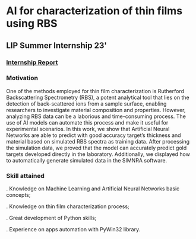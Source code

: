 # AI for characterization of thin films using RBS

## LIP Summer Internship 23'

### [Internship Report](https://www.lip.pt/files/training/papers/2023/pdf/2023-PAPER-153-6.pdf)

### Motivation
One of the methods employed for thin film characterization is Rutherford Backscattering Spectrometry (RBS), a potent analytical tool that lies on the detection of back-scattered ions from a sample surface, enabling researchers to investigate material composition and properties. However, analyzing RBS data can be a laborious and time-consuming process. The use of AI models can automate this process and make it useful for experimental scenarios. In this work, we show that Artificial Neural Networks are able to predict with good accuracy target’s thickness and material based on simulated RBS spectra as training data. After processing the simulation data, we proved that the model can accurately predict gold targets developed directly in the laboratory. Additionally, we displayed how to automatically generate simulated data in the SIMNRA software.

### Skill attained

. Knowledge on Machine Learning and Artificial Neural Networks basic concepts;

. Knowledge on thin film characterization process;

. Great development of Python skills;

. Experience on apps automation with PyWin32 library.

